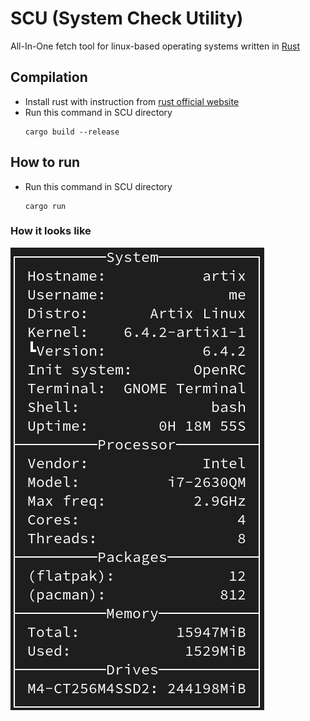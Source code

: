 # SCU (System Check Utility)
All-In-One fetch tool for linux-based operating systems written in [Rust](https://www.rust-lang.org/)

## Compilation
- Install rust with instruction from [rust official website](https://www.rust-lang.org/tools/install)
- Run this command in SCU directory
  ```
  cargo build --release
  ```

## How to run
- Run this command in SCU directory
  ```
  cargo run
  ```

### How it looks like
![SCU Screenshot](scu.png)

